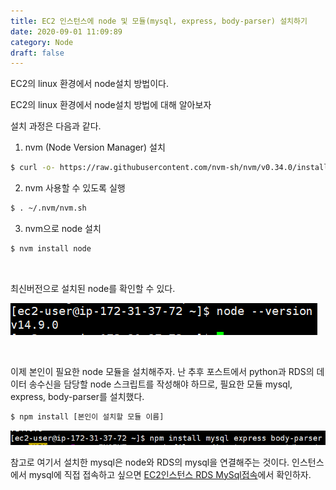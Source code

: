 ```yaml
---
title: EC2 인스턴스에 node 및 모듈(mysql, express, body-parser) 설치하기
date: 2020-09-01 11:09:89
category: Node
draft: false
---
```


EC2의 linux 환경에서 node설치 방법이다.



EC2의 linux 환경에서 node설치 방법에 대해 알아보자

설치 과정은 다음과 같다.

1. nvm (Node Version Manager) 설치

```sh
$ curl -o- https://raw.githubusercontent.com/nvm-sh/nvm/v0.34.0/install.sh | bash
```

2. nvm 사용할 수 있도록 실행

```sh
$ . ~/.nvm/nvm.sh
```

3. nvm으로 node 설치

```sh
$ nvm install node
```

<br/>

최신버전으로 설치된 node를 확인할 수 있다.

![image-20200901151828769](node_install.assets/image-20200901151828769.png)

<br/>

이제 본인이 필요한 node 모듈을 설치해주자. 난 추후 포스트에서 python과 RDS의 데이터 송수신을 담당할 node 스크립트를 작성해야 하므로, 필요한 모듈 mysql, express, body-parser를 설치했다.

```sh
$ npm install [본인이 설치할 모듈 이름]
```

![image-20200901152534978](node_install.assets/image-20200901152534978.png)

참고로 여기서 설치한 mysql은 node와 RDS의 mysql을 연결해주는 것이다. 인스턴스에서 mysql에 직접 접속하고 싶으면 [EC2인스턴스 RDS  MySql접속]()에서 확인하자.